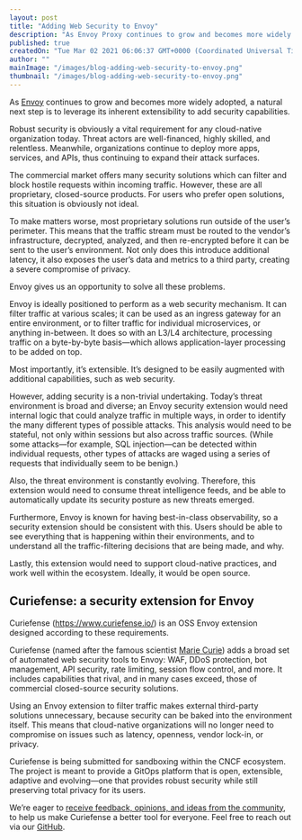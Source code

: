 ```yaml
---
layout: post
title: "Adding Web Security to Envoy"
description: "As Envoy Proxy continues to grow and becomes more widely adopted, a natural next step is to add security capabilities. Curiefense leverages Envoy's extensibility and flexibility to provide traffic filtering for a wide variety of use cases."
published: true
createdOn: "Tue Mar 02 2021 06:06:37 GMT+0000 (Coordinated Universal Time)"
author: ""
mainImage: "/images/blog-adding-web-security-to-envoy.png"
thumbnail: "/images/blog-adding-web-security-to-envoy.png"
---
```


<p>As <a href="https://www.envoyproxy.io/" target="_blank">Envoy</a> continues to grow and becomes more widely adopted, a natural next step is to leverage its inherent extensibility to add security capabilities.</p>
<p>
    Robust security is obviously a vital requirement for any cloud-native organization today. Threat actors are well-financed, highly skilled, and relentless. Meanwhile, organizations continue to deploy more apps, services, and APIs, thus
    continuing to expand their attack surfaces.
</p>
<p>
    The commercial market offers many security solutions which can filter and block hostile requests within incoming traffic. However, these are all proprietary, closed-source products. For users who prefer open solutions, this situation is
    obviously not ideal.&nbsp;
</p>
<p>
    To make matters worse, most proprietary solutions run outside of the user’s perimeter. This means that the traffic stream must be routed to the vendor’s infrastructure, decrypted, analyzed, and then re-encrypted before it can be sent to
    the user’s environment. Not only does this introduce additional latency, it also exposes the user’s data and metrics to a third party, creating a severe compromise of privacy.
</p>
<p>Envoy gives us an opportunity to solve all these problems.</p>
<p>
    Envoy is ideally positioned to perform as a web security mechanism. It can filter traffic at various scales; it can be used as an ingress gateway for an entire environment, or to filter traffic for individual microservices, or anything
    in-between. It does so with an L3/L4 architecture, processing traffic on a byte-by-byte basis—which allows application-layer processing to be added on top.&nbsp;
</p>
<p>Most importantly, it’s extensible. It’s designed to be easily augmented with additional capabilities, such as web security.&nbsp;</p>
<p>
    However, adding security is a non-trivial undertaking. Today’s threat environment is broad and diverse; an Envoy security extension would need internal logic that could analyze traffic in multiple ways, in order to identify the many
    different types of possible attacks. This analysis would need to be stateful, not only within sessions but also across traffic sources. (While some attacks—for example, SQL injection—can be detected within individual requests, other
    types of attacks are waged using a series of requests that individually seem to be benign.)&nbsp;
</p>
<p>Also, the threat environment is constantly evolving. Therefore, this extension would need to consume threat intelligence feeds, and be able to automatically update its security posture as new threats emerged.&nbsp;</p>
<p>
    Furthermore, Envoy is known for having best-in-class observability, so a security extension should be consistent with this. Users should be able to see everything that is happening within their environments, and to understand all the
    traffic-filtering decisions that are being made, and why.&nbsp;
</p>
<p>Lastly, this extension would need to support cloud-native practices, and work well within the ecosystem. Ideally, it would be open source.&nbsp;&nbsp;<br /></p>
<h2>Curiefense: a security extension for Envoy</h2>
<p>Curiefense (<a href="https://www.curiefense.io/">https://www.curiefense.io/</a>) is an OSS Envoy extension designed according to these requirements.&nbsp;</p>
<p>
    Curiefense (named after the famous scientist <a href="https://www.curiefense.io/marie-curie" target="_blank">Marie Curie</a>) adds a broad set of automated web security tools to Envoy: WAF, DDoS protection, bot management, API security,
    rate limiting, session flow control, and more. It includes capabilities that rival, and in many cases exceed, those of commercial closed-source security solutions.
</p>
<p>
    Using an Envoy extension to filter traffic makes external third-party solutions unnecessary, because security can be baked into the environment itself. This means that cloud-native organizations will no longer need to compromise on
    issues such as latency, openness, vendor lock-in, or privacy.&nbsp;&nbsp;&nbsp;
</p>
<p>
    Curiefense is being submitted for sandboxing within the CNCF ecosystem. The project is meant to provide a GitOps platform that is open, extensible, adaptive and evolving—one that provides robust security while still preserving total
    privacy for its users.&nbsp;
</p>
<p>
    We’re eager to <a href="https://github.com/curiefense/curiefense/discussions">receive feedback, opinions, and ideas from the community</a>, to help us make Curiefense a better tool for everyone. Feel free to reach out via our
    <a href="https://github.com/curiefense/curiefense/">GitHub</a>.
</p>
<p><br /></p>
<p><br /></p>
<p><br /></p>

